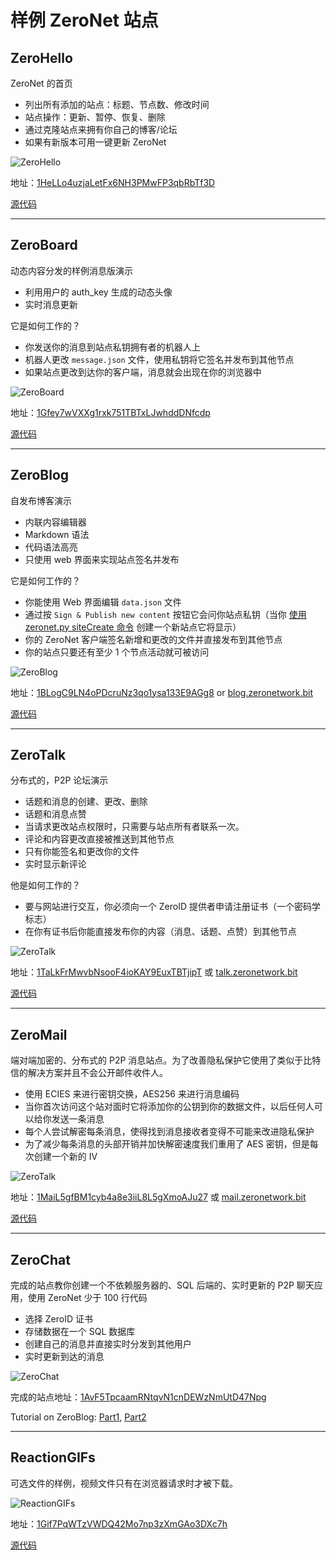# 样例 ZeroNet 站点

## ZeroHello

ZeroNet 的首页

 - 列出所有添加的站点：标题、节点数、修改时间
 - 站点操作：更新、暂停、恢复、删除
 - 通过克隆站点来拥有你自己的博客/论坛
 - 如果有新版本可用一键更新 ZeroNet

![ZeroHello](/img/zerohello.png)

地址：[1HeLLo4uzjaLetFx6NH3PMwFP3qbRbTf3D](http://127.0.0.1:43110/1HeLLo4uzjaLetFx6NH3PMwFP3qbRbTf3D)

[源代码](https://github.com/HelloZeroNet/ZeroHello)

---

## ZeroBoard

动态内容分发的样例消息版演示

 - 利用用户的 auth_key 生成的动态头像
 - 实时消息更新

它是如何工作的？

 - 你发送你的消息到站点私钥拥有者的机器人上
 - 机器人更改 `message.json` 文件，使用私钥将它签名并发布到其他节点
 - 如果站点更改到达你的客户端，消息就会出现在你的浏览器中

![ZeroBoard](/img/zeroboard.png)

地址：[1Gfey7wVXXg1rxk751TBTxLJwhddDNfcdp](http://127.0.0.1:43110/1Gfey7wVXXg1rxk751TBTxLJwhddDNfcdp)

[源代码](https://github.com/HelloZeroNet/ZeroBoard)


---

## ZeroBlog

自发布博客演示

 - 内联内容编辑器
 - Markdown 语法
 - 代码语法高亮
 - 只使用 web 界面来实现站点签名并发布

它是如何工作的？

 - 你能使用 Web 界面编辑 `data.json` 文件
 - 通过按 `Sign & Publish new content` 按钮它会问你站点私钥（当你 [使用 zeronet.py siteCreate 命令](create_new_site/) 创建一个新站点它将显示）
 - 你的 ZeroNet 客户端签名新增和更改的文件并直接发布到其他节点
 - 你的站点只要还有至少 1 个节点活动就可被访问

![ZeroBlog](/img/zeroblog.png)

地址：[1BLogC9LN4oPDcruNz3qo1ysa133E9AGg8](http://127.0.0.1:43110/1BLogC9LN4oPDcruNz3qo1ysa133E9AGg8) or [blog.zeronetwork.bit](http://127.0.0.1:43110/blog.zeronetwork.bit)

[源代码](https://github.com/HelloZeroNet/ZeroBlog)


---

## ZeroTalk

分布式的，P2P 论坛演示

 - 话题和消息的创建、更改、删除
 - 话题和消息点赞
 - 当请求更改站点权限时，只需要与站点所有者联系一次。
 - 评论和内容更改直接被推送到其他节点
 - 只有你能签名和更改你的文件
 - 实时显示新评论

他是如何工作的？

 - 要与网站进行交互，你必须向一个 ZeroID 提供者申请注册证书（一个密码学标志）
 - 在你有证书后你能直接发布你的内容（消息、话题、点赞）到其他节点

![ZeroTalk](/img/zerotalk.png)

地址：[1TaLkFrMwvbNsooF4ioKAY9EuxTBTjipT](http://127.0.0.1:43110/1TaLkFrMwvbNsooF4ioKAY9EuxTBTjipT) 或 [talk.zeronetwork.bit](http://127.0.0.1:43110/talk.zeronetwork.bit)

[源代码](https://github.com/HelloZeroNet/ZeroTalk)

---

## ZeroMail

端对端加密的、分布式的 P2P 消息站点。为了改善隐私保护它使用了类似于比特信的解决方案并且不会公开邮件收件人。

 - 使用 ECIES 来进行密钥交换，AES256 来进行消息编码
 - 当你首次访问这个站对面时它将添加你的公钥到你的数据文件，以后任何人可以给你发送一条消息
 - 每个人尝试解密每条消息，使得找到消息接收者变得不可能来改进隐私保护
 - 为了减少每条消息的头部开销并加快解密速度我们重用了 AES 密钥，但是每次创建一个新的 IV


![ZeroTalk](/img/zeromail.png)

地址：[1MaiL5gfBM1cyb4a8e3iiL8L5gXmoAJu27](http://127.0.0.1:43110/1MaiL5gfBM1cyb4a8e3iiL8L5gXmoAJu27) 或 [mail.zeronetwork.bit](http://127.0.0.1:43110/mail.zeronetwork.bit)

[源代码](https://github.com/HelloZeroNet/ZeroMail)

---

## ZeroChat

完成的站点教你创建一个不依赖服务器的、SQL 后端的、实时更新的 P2P 聊天应用，使用 ZeroNet 少于 100 行代码

 - 选择 ZeroID 证书
 - 存储数据在一个 SQL 数据库
 - 创建自己的消息并直接实时分发到其他用户
 - 实时更新到达的消息

![ZeroChat](/img/zerochat.png)

完成的站点地址：[1AvF5TpcaamRNtqvN1cnDEWzNmUtD47Npg](http://127.0.0.1:43110/1AvF5TpcaamRNtqvN1cnDEWzNmUtD47Npg)

Tutorial on ZeroBlog:
 [Part1](http://127.0.0.1:43110/Blog.ZeroNetwork.bit/?Post:43:ZeroNet+site+development+tutorial+1),
 [Part2](http://127.0.0.1:43110/Blog.ZeroNetwork.bit/?Post:46:ZeroNet+site+development+tutorial+2)

---

## ReactionGIFs

可选文件的样例，视频文件只有在浏览器请求时才被下载。

![ReactionGIFs](/img/reactiongifs.jpg)

地址：[1Gif7PqWTzVWDQ42Mo7np3zXmGAo3DXc7h](http://127.0.0.1:43110/1Gif7PqWTzVWDQ42Mo7np3zXmGAo3DXc7h)

[源代码](https://github.com/HelloZeroNet/ReactionGIFs)
